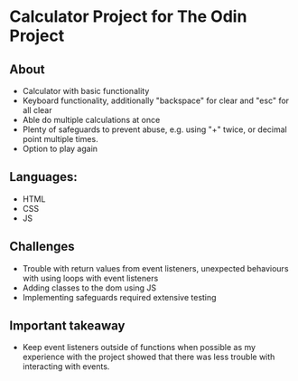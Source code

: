 <h1>Calculator Project for The Odin Project </h1>

<h2>About</h2>
<ul>
    <li>Calculator with basic functionality</li>
    <li>Keyboard functionality, additionally "backspace" for clear and "esc" for all clear</li>
    <li>Able do multiple calculations at once</li>
    <li>Plenty of safeguards to prevent abuse, e.g. using "+" twice, or decimal point multiple times.</li>
    <li>Option to play again</li>
</ul>
<h2>Languages:</h2>
<ul>
    <li>HTML</li>
    <li>CSS</li>
    <li>JS</li>
</ul>
<h2>Challenges</h2>
<ul>
    <li>Trouble with return values from event listeners, unexpected behaviours with using loops with event listeners</li>
    <li>Adding classes to the dom using JS</li>
    <li>Implementing safeguards required extensive testing</li>
</ul>
<h2>Important takeaway</h2>
<ul>
    <li>Keep event listeners outside of functions when possible as my experience with the project showed that there was less trouble with interacting with events.</li>
</ul>